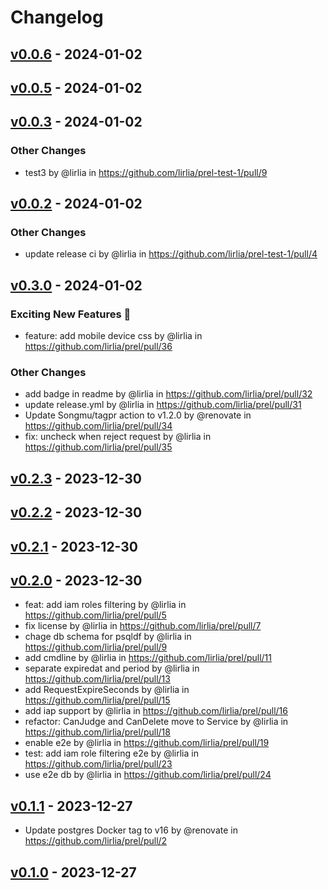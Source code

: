 # Changelog

## [v0.0.6](https://github.com/lirlia/prel-test-1/compare/v0.0.5...v0.0.6) - 2024-01-02

## [v0.0.5](https://github.com/lirlia/prel-test-1/compare/v0.0.4...v0.0.5) - 2024-01-02

## [v0.0.3](https://github.com/lirlia/prel-test-1/compare/v0.0.2...v0.0.3) - 2024-01-02
### Other Changes
- test3 by @lirlia in https://github.com/lirlia/prel-test-1/pull/9

## [v0.0.2](https://github.com/lirlia/prel-test-1/compare/v0.0.1...v0.0.2) - 2024-01-02
### Other Changes
- update release ci by @lirlia in https://github.com/lirlia/prel-test-1/pull/4

## [v0.3.0](https://github.com/lirlia/prel/compare/v0.2.3...v0.3.0) - 2024-01-02
### Exciting New Features 🎉
- feature: add mobile device css by @lirlia in https://github.com/lirlia/prel/pull/36
### Other Changes
- add badge in readme by @lirlia in https://github.com/lirlia/prel/pull/32
- update release.yml by @lirlia in https://github.com/lirlia/prel/pull/31
- Update Songmu/tagpr action to v1.2.0 by @renovate in https://github.com/lirlia/prel/pull/34
- fix: uncheck when reject request  by @lirlia in https://github.com/lirlia/prel/pull/35

## [v0.2.3](https://github.com/lirlia/prel/compare/v0.2.2...v0.2.3) - 2023-12-30

## [v0.2.2](https://github.com/lirlia/prel/compare/v0.2.1...v0.2.2) - 2023-12-30

## [v0.2.1](https://github.com/lirlia/prel/compare/v0.2.0...v0.2.1) - 2023-12-30

## [v0.2.0](https://github.com/lirlia/prel/compare/v0.1.1...v0.2.0) - 2023-12-30
- feat: add iam roles filtering by @lirlia in https://github.com/lirlia/prel/pull/5
- fix license by @lirlia in https://github.com/lirlia/prel/pull/7
- chage db schema for psqldf by @lirlia in https://github.com/lirlia/prel/pull/9
- add cmdline by @lirlia in https://github.com/lirlia/prel/pull/11
- separate expiredat and period by @lirlia in https://github.com/lirlia/prel/pull/13
- add RequestExpireSeconds by @lirlia in https://github.com/lirlia/prel/pull/15
- add iap support by @lirlia in https://github.com/lirlia/prel/pull/16
- refactor: CanJudge and CanDelete move to Service by @lirlia in https://github.com/lirlia/prel/pull/18
- enable e2e by @lirlia in https://github.com/lirlia/prel/pull/19
- test: add iam role filtering e2e by @lirlia in https://github.com/lirlia/prel/pull/23
- use e2e db by @lirlia in https://github.com/lirlia/prel/pull/24

## [v0.1.1](https://github.com/lirlia/prel/compare/v0.1.0...v0.1.1) - 2023-12-27
- Update postgres Docker tag to v16 by @renovate in https://github.com/lirlia/prel/pull/2

## [v0.1.0](https://github.com/lirlia/prel/commits/v0.1.0) - 2023-12-27
